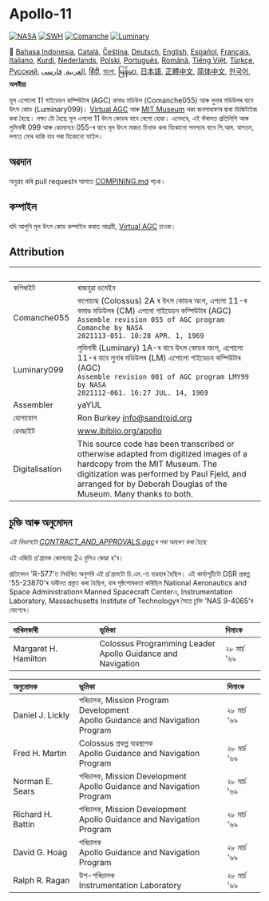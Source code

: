 # Apollo-11

[![NASA][1]][2]
[![SWH]][SWH_URL]
[![Comanche]][ComancheMilestone]
[![Luminary]][LuminaryMilestone]

🎌
[Bahasa Indonesia][ID],
[Català][CA],
[Čeština][CZ],
[Deutsch][DE],
[English][EN],
[Español][ES],
[Français][FR],
[Italiano][IT],
[Kurdi][KU],
[Nederlands][NL],
[Polski][PL],
[Português][PT_BR],
[Română][RO],
[Tiếng Việt][VI],
[Türkçe][TR],
[Русский][RU],
[العربية][AR],
[فارسی][FA],
[हिंदी][HI_IN],
[বাংলা][BD_BN],
[မြန်မာ][MM],
[日本語][JA],
[正體中文][ZH_TW],
[简体中文][ZH_CN],
[한국어][KO_KR],
**অসমীয়া**

[AR]:README.ar.md
[BD_BN]:README.bd_bn.md
[CA]:README.ca.md
[CZ]:README.cz.md
[DE]:README.de.md
[EN]:README.md
[ES]:README.es.md
[FA]:README.fa.md
[FR]:README.fr.md
[HI_IN]:README.hi_in.md
[ID]:README.id.md
[IT]:README.it.md
[JA]:README.ja.md
[KO_KR]:README.ko_kr.md
[KU]:README.ku.md
[MM]:README.mm.md
[PL]:README.pl.md
[PT_BR]:README.pt_br.md
[RO]:README.ro.md
[RU]:README.ru.md
[TR]:README.tr.md
[VI]:README.vi.md
[ZH_CN]:README.zh_cn.md
[ZH_TW]:README.zh_tw.md
[NL]:README.nl.md
[AS_IN]:README.as_in.md

মূল এপোলো 11 গাইডেচন কম্পিউটাৰ (AGC) কমাণ্ড মডিউল (Comanche055) আৰু লুনাৰ মডিউলৰ বাবে উৎস কোড (Luminary099)। [Virtual AGC][3] আৰু [MIT Museum][4] থকা জনসাধাৰণৰ দ্বাৰা ডিজিটাইজ কৰা হৈছে। লক্ষ্য টো হৈছে মূল এপলো 11 উৎস কোডৰ বাবে ৰেপো হোৱা। এনেদৰে, এই ভঁৰালত প্ৰতিলিপি আৰু লুমিনাৰী 099 আৰু কোমানচে 055-ৰ বাবে মূল উৎস মাজত চিনাক্ত কৰা যিকোনো সমস্যাৰ বাবে পি.আৰ. স্বাগতম, লগতে মোৰ থাকি যাব পৰা যিকোনো ফাইল।

## অৱদান

অনুগ্ৰহ কৰি pull requestৰ আগতে [COMPINING.md][7] পঢ়ক।

## কম্পাইল

যদি আপুনি মূল উৎস কোড কম্পাইল কৰাত আগ্ৰহী, [Virtual AGC][8] চাওক।

## Attribution

&nbsp;         | &nbsp;
:------------- | :-----
কপিৰাইট       | ৰাজহুৱা ডমেইন
Comanche055    | কলোচাছ (Colossus) 2A ৰ উৎস কোডৰ অংশ, এপলো 11-ৰ কমাণ্ড মডিউলৰ (CM) এপলো গাইডেচন কম্পিউটাৰ (AGC)<br>`Assemble revision 055 of AGC program Comanche by NASA`<br>`2021113-051. 10:28 APR. 1, 1969`
Luminary099    | লুমিনাৰী (Luminary) 1A-ৰ বাবে উৎস কোডৰ অংশ, এপোলো 11-ৰ বাবে লুনাৰ মডিউলৰ (LM) এপোলো গাইডেচন কম্পিউটাৰ (AGC)<br>`Assemble revision 001 of AGC program LMY99 by NASA`<br>`2021112-061. 16:27 JUL. 14, 1969`
Assembler      | yaYUL
যোগাযোগ        | Ron Burkey <info@sandroid.org>
ৱেবছাইট        | www.ibiblio.org/apollo
Digitalisation | This source code has been transcribed or otherwise adapted from digitized images of a hardcopy from the MIT Museum. The digitization was performed by Paul Fjeld, and arranged for by Deborah Douglas of the Museum. Many thanks to both.

## চুক্তি আৰু অনুমোদন

*এই বিভাগটো [CONTRACT_AND_APPROVALS.agc]ৰ পৰা আহৰণ কৰা হৈছে*

এই এজিচি প্ৰ'গ্ৰামক কোলচাছ 2এ বুলিও কোৱা হ'ব।

প্ৰতিবেদন 'R-577'ত নিৰ্ধাৰিত অনুসৰি এই প্ৰ'গ্ৰামটো চি.এম.-ত ব্যৱহাৰ হৈছিল। এই কাৰ্য্যসূচীটো DSR প্ৰকল্প '55-23870'ৰ অধীনত প্ৰস্তুত কৰা হৈছিল, যাৰ পৃষ্ঠপোষকতা কৰিছিল National Aeronautics and Space Administrationৰ Manned Spacecraft Centerএ, Instrumentation Laboratory, Massachusetts Institute of Technologyৰ সৈতে চুক্তি 'NAS 9-4065'ৰ যোগেৰে।

দাখিলকাৰী             | ভূমিকা | দিনাংক
:------------------- | :--- | :---
Margaret H. Hamilton | Colossus Programming Leader<br>Apollo Guidance and Navigation | ২৮ মাৰ্চ '৬৯

অনুমোদক          | ভূমিকা | দিনাংক
:---------------- | :--- | :---
Daniel J. Lickly  | পৰিচালক, Mission Program Development<br>Apollo Guidance and Navigation Program | ২৮ মাৰ্চ '৬৯
Fred H. Martin    | Colossus প্ৰকল্প ব্যৱস্থাপক<br>Apollo Guidance and Navigation Program | ২৮ মাৰ্চ '৬৯
Norman E. Sears   | পৰিচালক, Mission Development<br>Apollo Guidance and Navigation Program | ২৮ মাৰ্চ '৬৯
Richard H. Battin | পৰিচালক, Mission Development<br>Apollo Guidance and Navigation Program | ২৮ মাৰ্চ '৬৯
David G. Hoag     | পৰিচালক<br>Apollo Guidance and Navigation Program | ২৮ মাৰ্চ '৬৯
Ralph R. Ragan    | উপ-পৰিচালক<br>Instrumentation Laboratory | ২৮ মাৰ্চ '৬৯

[CONTRACT_AND_APPROVALS.agc]:https://github.com/chrislgarry/Apollo-11/blob/master/Comanche055/CONTRACT_AND_APPROVALS.agc
[1]:https://flat.badgen.net/badge/NASA/Mission%20Overview/0B3D91
[2]:https://www.nasa.gov/mission_pages/apollo/missions/apollo11.html
[3]:http://www.ibiblio.org/apollo/
[4]:http://web.mit.edu/museum/
[5]:http://www.ibiblio.org/apollo/ScansForConversion/Luminary099/
[6]:http://www.ibiblio.org/apollo/ScansForConversion/Comanche055/
[7]:https://github.com/chrislgarry/Apollo-11/blob/master/CONTRIBUTING.md
[8]:https://github.com/rburkey2005/virtualagc
[SWH]:https://flat.badgen.net/badge/Software%20Heritage/Archive/0B3D91
[SWH_URL]:https://archive.softwareheritage.org/browse/origin/https://github.com/chrislgarry/Apollo-11/
[Comanche]:https://flat.badgen.net/github/milestones/chrislgarry/Apollo-11/1
[ComancheMilestone]:https://github.com/chrislgarry/Apollo-11/milestone/1
[Luminary]:https://flat.badgen.net/github/milestones/chrislgarry/Apollo-11/2
[LuminaryMilestone]:https://github.com/chrislgarry/Apollo-11/milestone/2
